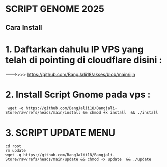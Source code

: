 # SCRIPT GENOME 2025

## Cara Install 

# 1. Daftarkan dahulu IP VPS yang telah di pointing di cloudflare disini :


 --->>>>     https://github.com/BangJalii18/akses/blob/main/ijin


# 2. Install Script Gnome pada vps :

```
 wget -q https://github.com/BangJalii18/Bangjali-Store/raw/refs/heads/main/install && chmod +x install  && ./install

```

# 3. SCRIPT UPDATE  MENU


```
cd root
rm update
wget -q https://github.com/BangJalii18/Bangjali-Store/raw/refs/heads/main/update && chmod +x update  && ./update

```
